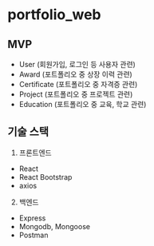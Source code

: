 # portfolio_web

## MVP

- User (회원가입, 로그인 등 사용자 관련)
- Award (포트폴리오 중 상장 이력 관련)
- Certificate (포트폴리오 중 자격증 관련)
- Project (포트폴리오 중 프로젝트 관련)
- Education (포트폴리오 중 교육, 학교 관련)

## 기술 스택

1. 프론트엔드

- React 
- React Bootstrap
- axios

2. 백엔드

- Express
- Mongodb, Mongoose
- Postman
